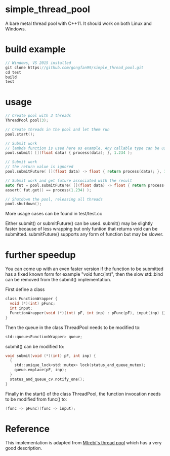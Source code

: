 # simple_thread_pool
A bare metal thread pool with C++11. It should work on both Linux and Windows.

# build example
```c
// Windows, VS 2015 installed
git clone https://github.com/gongfan99/simple_thread_pool.git
cd test
build
test
```

# usage
```c
// Create pool with 3 threads
ThreadPool pool(3);

// Create threads in the pool and let them run
pool.start();

// Submit work
// lambda function is used here as example. Any callable type can be used. But return value has to be void.
pool.submit( [](float data) { process(data); }, 1.234 );

// Submit work
// the return value is ignored
pool.submitFuture( [](float data) -> float { return process(data); }, 1.234 );

// Submit work and get future associated with the result
auto fut = pool.submitFuture( [](float data) -> float { return process(data); }, 1.234 );
assert( fut.get() == process(1.234) );

// Shutdown the pool, releasing all threads
pool.shutdown();
```

More usage cases can be found in test/test.cc

Either submit() or submitFuture() can be used. submit() may be slightly faster because of less wrapping but only funtion that returns void can be submitted. submitFuture() supports any form of function but may be slower.

# further speedup
You can come up with an even faster version if the function to be submitted has a fixed known form for example "void func(int)", then the slow std::bind can be removed from the submit() implementation.

First define a class
```c
class FunctionWrapper {
  void (*)(int) pFunc;
  int input;
  FunctionWrapper(void (*)(int) pF, int inp) : pFunc(pF), input(inp) {}
}
```

Then the queue in the class ThreadPool needs to be modified to:
```c
std::queue<FunctionWrapper> queue;
```

submit() can be modified to:
```c
void submit(void (*)(int) pF, int inp) {
  {
    std::unique_lock<std::mutex> lock(status_and_queue_mutex);
    queue.emplace(pF, inp);
  }
  status_and_queue_cv.notify_one();
}
```

Finally in the start() of the class ThreadPool, the function invocation needs to be modified from func() to:
```c
(func -> pFunc)(func -> input);
```

# Reference
This implementation is adapted from [Mtrebi's thread pool](https://github.com/mtrebi/thread-pool) which has a very good description.